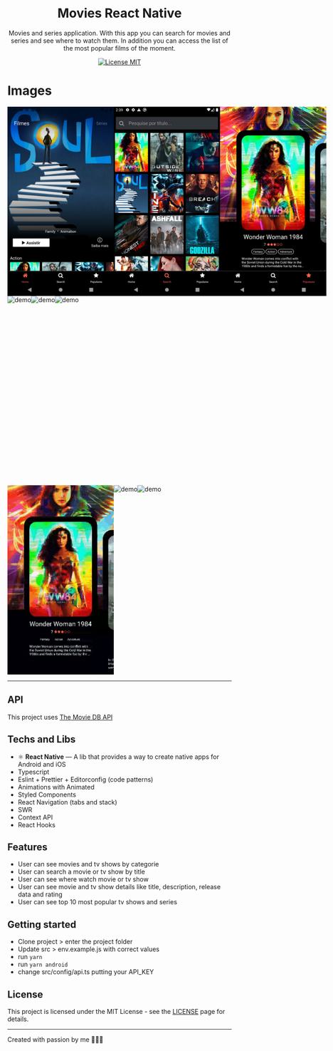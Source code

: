 <h1 align="center">
<br>
Movies React Native
</h1>

<p align="center">
Movies and series application. With this app you can search for movies and series and see where to watch them. In addition you can access the list of the most popular films of the moment.</p>

<p align="center">
  <a href="https://opensource.org/licenses/MIT">
    <img src="https://img.shields.io/badge/License-MIT-blue.svg" alt="License MIT">
  </a>
</p>

# Images

<div style="display: flex">
  <img src="repo/imgs/1.png" alt="demo" height="425">
  <img src="repo/imgs/2.png" alt="demo" height="425">
  <img src="repo/imgs/3.png" alt="demo" height="425">
</div>
<div style="display: flex">
  <img src="repo/imgs/1.gif" alt="demo" height="425">
  <img src="repo/imgs/2.gif" alt="demo" height="425">
  <img src="repo/imgs/3.gif" alt="demo" height="425">
</div>
<div style="display: flex">
  <img src="repo/imgs/4.gif" alt="demo" height="425">
  <img src="repo/imgs/5.gif" alt="demo" height="425">
  <img src="repo/imgs/6.gif" alt="demo" height="425">
</div>


<hr />

## API

This project uses [The Movie DB API](https://developers.themoviedb.org/3/getting-started/introduction)

## Techs and Libs

- ⚛️ **React Native** — A lib that provides a way to create native apps for Android and iOS
- Typescript
- Eslint + Prettier + Editorconfig (code patterns)
- Animations with Animated
- Styled Components
- React Navigation (tabs and stack)
- SWR
- Context API
- React Hooks

## Features

- User can see movies and tv shows by categorie
- User can search a movie or tv show by title
- User can see where watch movie or tv show
- User can see movie and tv show details like title, description, release data and rating
- User can see top 10 most popular tv shows and series


## Getting started

- Clone project > enter the project folder
- Update src > env.example.js with correct values
- run `yarn`
- run `yarn android`
- change src/config/api.ts putting your API_KEY

## License

This project is licensed under the MIT License - see the [LICENSE](https://opensource.org/licenses/MIT) page for details.

---

Created with passion by me 👨🏻‍💻
